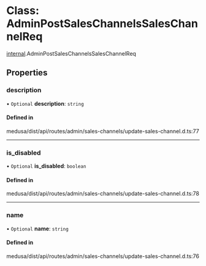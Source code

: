 # Class: AdminPostSalesChannelsSalesChannelReq

[internal](../modules/internal-22.md).AdminPostSalesChannelsSalesChannelReq

## Properties

### description

• `Optional` **description**: `string`

#### Defined in

medusa/dist/api/routes/admin/sales-channels/update-sales-channel.d.ts:77

___

### is\_disabled

• `Optional` **is\_disabled**: `boolean`

#### Defined in

medusa/dist/api/routes/admin/sales-channels/update-sales-channel.d.ts:78

___

### name

• `Optional` **name**: `string`

#### Defined in

medusa/dist/api/routes/admin/sales-channels/update-sales-channel.d.ts:76
